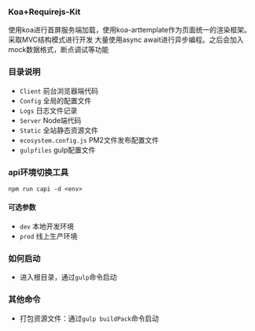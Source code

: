 ### Koa+Requirejs-Kit

使用koa进行首屏服务端加载，使用koa-arttemplate作为页面统一的渲染框架。采取MVC结构模式进行开发
大量使用async await进行异步编程。之后会加入mock数据格式，断点调试等功能

### 目录说明
* `Client` 前台浏览器端代码
* `Config` 全局的配置文件
* `Logs` 日志文件记录
* `Server` Node端代码
* `Static` 全站静态资源文件
* `ecosystem.config.js` PM2文件发布配置文件
* `gulpfiles` gulp配置文件

### api环境切换工具
`npm run capi -d <env>`

#### 可选参数
* `dev` 本地开发环境
* `prod` 线上生产环境

### 如何启动
* 进入根目录，通过`gulp`命令启动

### 其他命令
* 打包资源文件：通过`gulp buildPack`命令启动